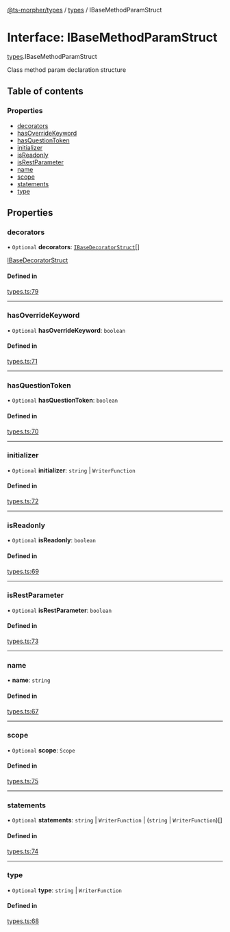 [@ts-morpher/types](../README.md) / [types](../modules/types.md) / IBaseMethodParamStruct

# Interface: IBaseMethodParamStruct

[types](../modules/types.md).IBaseMethodParamStruct

Class method param declaration structure

## Table of contents

### Properties

- [decorators](types.IBaseMethodParamStruct.md#decorators)
- [hasOverrideKeyword](types.IBaseMethodParamStruct.md#hasoverridekeyword)
- [hasQuestionToken](types.IBaseMethodParamStruct.md#hasquestiontoken)
- [initializer](types.IBaseMethodParamStruct.md#initializer)
- [isReadonly](types.IBaseMethodParamStruct.md#isreadonly)
- [isRestParameter](types.IBaseMethodParamStruct.md#isrestparameter)
- [name](types.IBaseMethodParamStruct.md#name)
- [scope](types.IBaseMethodParamStruct.md#scope)
- [statements](types.IBaseMethodParamStruct.md#statements)
- [type](types.IBaseMethodParamStruct.md#type)

## Properties

### decorators

• `Optional` **decorators**: [`IBaseDecoratorStruct`](types.IBaseDecoratorStruct.md)[]

[IBaseDecoratorStruct](types.IBaseDecoratorStruct.md)

#### Defined in

[types.ts:79](https://github.com/linbudu599/morpher/blob/25ef250/packages/types/src/types.ts#L79)

___

### hasOverrideKeyword

• `Optional` **hasOverrideKeyword**: `boolean`

#### Defined in

[types.ts:71](https://github.com/linbudu599/morpher/blob/25ef250/packages/types/src/types.ts#L71)

___

### hasQuestionToken

• `Optional` **hasQuestionToken**: `boolean`

#### Defined in

[types.ts:70](https://github.com/linbudu599/morpher/blob/25ef250/packages/types/src/types.ts#L70)

___

### initializer

• `Optional` **initializer**: `string` \| `WriterFunction`

#### Defined in

[types.ts:72](https://github.com/linbudu599/morpher/blob/25ef250/packages/types/src/types.ts#L72)

___

### isReadonly

• `Optional` **isReadonly**: `boolean`

#### Defined in

[types.ts:69](https://github.com/linbudu599/morpher/blob/25ef250/packages/types/src/types.ts#L69)

___

### isRestParameter

• `Optional` **isRestParameter**: `boolean`

#### Defined in

[types.ts:73](https://github.com/linbudu599/morpher/blob/25ef250/packages/types/src/types.ts#L73)

___

### name

• **name**: `string`

#### Defined in

[types.ts:67](https://github.com/linbudu599/morpher/blob/25ef250/packages/types/src/types.ts#L67)

___

### scope

• `Optional` **scope**: `Scope`

#### Defined in

[types.ts:75](https://github.com/linbudu599/morpher/blob/25ef250/packages/types/src/types.ts#L75)

___

### statements

• `Optional` **statements**: `string` \| `WriterFunction` \| (`string` \| `WriterFunction`)[]

#### Defined in

[types.ts:74](https://github.com/linbudu599/morpher/blob/25ef250/packages/types/src/types.ts#L74)

___

### type

• `Optional` **type**: `string` \| `WriterFunction`

#### Defined in

[types.ts:68](https://github.com/linbudu599/morpher/blob/25ef250/packages/types/src/types.ts#L68)
